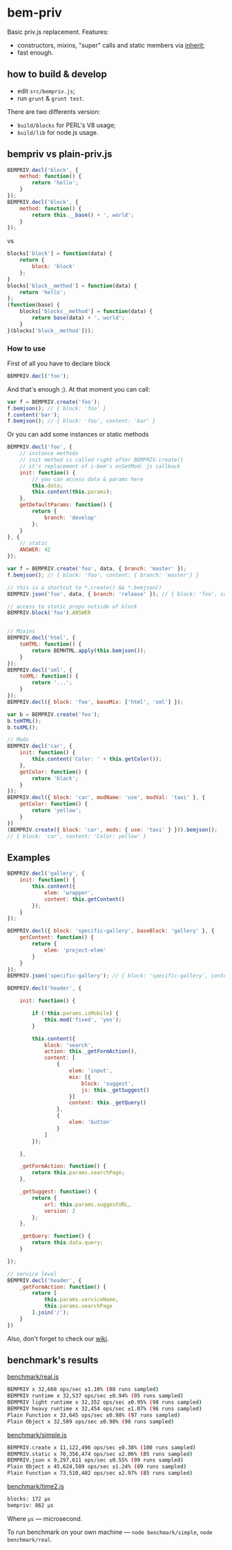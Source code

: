 bem-priv
========
Basic priv.js replacement. Features:
* constructors, mixins, "super" calls and static members via [inherit](https://github.com/dfilatov/inherit);
* fast enough.

## how to build & develop
* edit `src/bempriv.js`;
* run `grunt` & `grunt test`.

There are two differents version:
* `build/blocks` for PERL's V8 usage;
* `build/lib` for node.js usage.

## bempriv vs plain-priv.js

```js
BEMPRIV.decl('block', {
    method: function() {
        return 'hello';
    }
});
BEMPRIV.decl('block', {
    method: function() {
        return this.__base() + ', world';
    }
});
```

vs

```js
blocks['block'] = function(data) {
    return {
        block: 'block'
    };
}
blocks['block__method'] = function(data) {
    return 'hello';
};
(function(base) {
    blocks['blocks__method'] = function(data) {
        return base(data) + ', world';
    }
}(blocks['block__method']));
```

### How to use

First of all you have to declare block
```js
BEMPRIV.decl('foo');
```
And that's enough ;). At that moment you can call:
```js
var f = BEMPRIV.create('foo');
f.bemjson(); // { block: 'foo' }
f.content('bar');
f.bemjson(); // { block: 'foo', content: 'bar' }
```

Or you can add some instances or static methods

```js
BEMPRIV.decl('foo', {
    // instance methods
    // init method is called right after BEMPRIV.create()
    // it's replacement of i-bem's onSetMod: js callback
    init: function() {
        // you can access data & params here
        this.data;
        this.content(this.params);
    },
    getDefaultParams: function() {
        return {
            branch: 'develop'
        };
    }
}, {
    // static
    ANSWER: 42
});

var f = BEMPRIV.create('foo', data, { branch: 'master' });
f.bemjson(); // { block: 'foo', content: { branch: 'master'} }

// this is a shortcut to *.create() && *.bemjson()
BEMPRIV.json('foo', data, { branch: 'release' }); // { block: 'foo', content: { branch: 'release' } }

// access to static props outside of block
BEMPRIV.block('foo').ANSWER


// Mixins
BEMPRIV.decl('html', {
    toHTML: function() {
        return BEMHTML.apply(this.bemjson());
    }
});
BEMPRIV.decl('xml', {
    toXML: function() {
        return '...';
    }
});
BEMPRIV.decl({ block: 'foo', baseMix: ['html', 'xml'] });

var b = BEMPRIV.create('foo');
b.toHTML();
b.toXML();

// Mods
BEMPRIV.decl('car', {
    init: function() {
        this.content('Color: ' + this.getColor());
    },
    getColor: function() {
        return 'black';
    }
});
BEMPRIV.decl({ block: 'car', modName: 'use', modVal: 'taxi' }, {
    getColor: function() {
        return 'yellow';
    }
})
(BEMPRIV.create({ block: 'car', mods: { use: 'taxi' } })).bemjson();
// { block: 'car', content: 'Color: yellow' }
```


## Examples
```js
BEMPRIV.decl('gallery', {
    init: function() {
        this.content({
            elem: 'wrapper',
            content: this.getContent()
        });
    }
});

BEMPRIV.decl({ block: 'specific-gallery', baseBlock: 'gallery' }, {
    getContent: function() {
        return {
            elem: 'project-elem'
        }
    }
});
BEMPRIV.json('specific-gallery'); // { block: 'specific-gallery', content: { elem: 'wrapper', content: { elem: 'project-elem' } } }

BEMPRIV.decl('header', {

    init: function() {

        if (!this.params.isMobile) {
            this.mod('fixed', 'yes');
        }

        this.content({
            block: 'search',
            action: this._getFormAction(),
            content: [
                {
                    elem: 'input',
                    mix: [{
                        block: 'suggest',
                        js: this._getSuggest()
                    }]
                    content: this._getQuery()
                },
                {
                    elem: 'button'
                }
            ]
        });

    },

    _getFormAction: function() {
        return this.params.searchPage;
    },

    _getSuggest: function() {
        return {
            url: this.params.suggestURL,
            version: 2
        };
    },

    _getQuery: function() {
        return this.data.query;
    }

});

// service level
BEMPRIV.decl('header', {
    _getFormAction: function() {
        return [
            this.params.serviceName,
            this.params.searchPage
        ].join('/');
    }
})
```

Also, don't forget to check our [wiki](https://github.com/sbmaxx/bempriv/wiki).

## benchmark's results

[benchmark/real.js](benchmark/real.js)
```bash
BEMPRIV x 32,668 ops/sec ±1.10% (88 runs sampled)
BEMPRIV runtime x 32,537 ops/sec ±0.94% (95 runs sampled)
BEMPRIV light runtime x 32,352 ops/sec ±0.95% (98 runs sampled)
BEMPRIV heavy runtime x 32,454 ops/sec ±1.07% (96 runs sampled)
Plain Function x 33,645 ops/sec ±0.98% (97 runs sampled)
Plain Object x 32,589 ops/sec ±0.98% (98 runs sampled)
```
[benchmark/simple.js](benchmark/simple.js)
```bash
BEMPRIV.create x 11,122,496 ops/sec ±0.38% (100 runs sampled)
BEMPRIV.static x 70,356,474 ops/sec ±2.06% (85 runs sampled)
BEMPRIV.json x 9,297,611 ops/sec ±0.55% (99 runs sampled)
Plain Object x 45,624,589 ops/sec ±1.24% (89 runs sampled)
Plain Function x 73,510,402 ops/sec ±2.97% (85 runs sampled)
```
[benchmark/time2.js](benchmark/time2.js)
```bash
blocks: 172 µs
bempriv: 862 µs
```
Where `µs` — microsecond.

To run benchmark on your own machine — `node benchmark/simple`, `node benchmark/real`.
